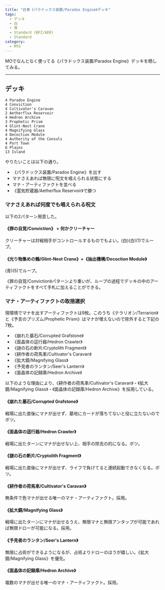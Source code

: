 ```yaml
---
title: "白青《パラドックス装置/Paradox Engine》デッキ"
tags:
  - デッキ
  - 白
  - 青
  - Standard (BFZ/AER)
  - Standard
category:
  - MTG
---
```


MOでなんとなく使ってる《パラドックス装置/Paradox Engine》デッキを晒してみる。

<!-- more -->

----

## デッキ

```mtg-deck
4 Paradox Engine
4 Conviction
4 Cultivator's Caravan
2 Aetherflux Reservoir
4 Hedron Archive
3 Prophetic Prism
4 Glint-Nest Crane
4 Magnifying Glass
4 Decoction Module
4 Authority of the Consuls
4 Port Town
6 Plains
13 Island
```

やりたいことは以下の通り。

  * 《パラドックス装置/Paradox Engine》を出す
  * マナさえあれば無限に呪文を唱えられる状態にする
  * マナ・アーティファクトを並べる
  * 《霊気貯蔵器/Aetherflux Reservoir》で勝つ

### マナさえあれば何度でも唱えられる呪文

以下の2パターン用意した。

#### 《罪の自覚/Conviction》 + 何かクリーチャー

クリーチャーは対戦相手がコントロールするものでもよい。(白)(白)(1)でループ。

#### 《光り物集めの鶴/Glint-Nest Crane》+《抽出機構/Decoction Module》

(青)(5)でループ。

《罪の自覚/Conviction》パターンより重いが、ループの過程でデッキの中のアーティファクトをすべて手札に加えることができる。

### マナ・アーティファクトの取捨選択

現環境でマナを出すアーティファクトは9枚。このうち《テラリオン/Terrarion》と《予言のプリズム/Prophetic Prism》はマナが増えないので除外すると下記の7枚。

  * 《崩れた墓石/Corrupted Grafstone》
  * 《面晶体の這行器/Hedron Crawler》
  * 《謎の石の断片/Cryptolith Fragment》
  * 《耕作者の荷馬車/Cultivator's Caravan》
  * 《拡大鏡/Magnifying Glass》
  * 《予見者のランタン/Seer's Lantern》
  * 《面晶体の記録庫/Hedron Archive》

以下のような理由により、《耕作者の荷馬車/Cultivator's Caravan》・《拡大鏡/Magnifying Glass》・《面晶体の記録庫/Hedron Archive》を採用している。

#### 《崩れた墓石/Corrupted Grafstone》

戦場に出た直後にマナが出せず、墓地にカードが落ちてないと役に立たないのでボツ。

#### 《面晶体の這行器/Hedron Crawler》

戦場に出たターンにマナが出せない上、相手の除去の的になる。ボツ。

#### 《謎の石の断片/Cryptolith Fragment》

戦場に出た直後にマナが出せず、ライフで負けてると連続起動できなくなる。ボツ。

#### 《耕作者の荷馬車/Cultivator's Caravan》

無条件で色マナが出せる唯一のマナ・アーティファクト。採用。

#### 《拡大鏡/Magnifying Glass》

戦場に出たターンにマナが出せるうえ、無限マナと無限アンタップが可能であれば無限ドローが可能になる。採用。

#### 《予見者のランタン/Seer's Lantern》

無限に占術ができるようになるが、占術よりドローのほうが嬉しい。《拡大鏡/Magnifying Glass》を優先。

#### 《面晶体の記録庫/Hedron Archive》

複数のマナが出せる唯一のマナ・アーティファクト。採用。

